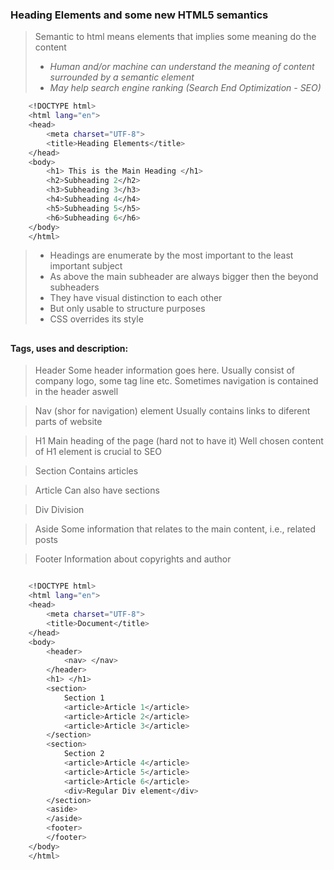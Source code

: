 ### Heading Elements and some new HTML5 semantics

 > Semantic to html means elements that implies some  meaning do the content
 > - *Human and/or machine can understand the meaning of content  surrounded by a semantic element*
 > - *May help search engine ranking (Search End Optimization - SEO)*
 > 
  
```sh
    <!DOCTYPE html>
    <html lang="en">
    <head>
        <meta charset="UTF-8">
        <title>Heading Elements</title>
    </head>
    <body>
        <h1> This is the Main Heading </h1>
        <h2>Subheading 2</h2>
        <h3>Subheading 3</h3>
        <h4>Subheading 4</h4>
        <h5>Subheading 5</h5>
        <h6>Subheading 6</h6>
    </body>
    </html>
```

> - Headings are enumerate by the most important to the least important subject
> - As above the main subheader are always bigger then the beyond subheaders
> - They have visual distinction to each other
> - But only usable to structure purposes
> - CSS overrides its style
> 
## 
## 
#### Tags, uses and description:
> Header 
> Some header information goes here. Usually consist 
> of company logo, some tag line etc. 
> Sometimes navigation is contained in the header aswell 

> Nav (shor for navigation) element
>Usually contains links to diferent parts of website

> H1
> Main heading of the page (hard not to have it)
> Well chosen content of H1 element is crucial to SEO

> Section
> Contains articles

> Article
> Can also have sections

>  Div
> Division

> Aside 
> Some information that relates to the main content, i.e., related posts

> Footer
> Information about copyrights and author

```sh

    <!DOCTYPE html>
    <html lang="en">
    <head>
        <meta charset="UTF-8">
        <title>Document</title>
    </head>
    <body>
        <header>
            <nav> </nav>
        </header>
        <h1> </h1>
        <section>
            Section 1
            <article>Article 1</article>
            <article>Article 2</article>
            <article>Article 3</article>
        </section>
        <section>
            Section 2
            <article>Article 4</article>
            <article>Article 5</article>
            <article>Article 6</article>
            <div>Regular Div element</div>
        </section>
        <aside>
        </aside>
        <footer>
        </footer>
    </body>
    </html>

```

 

